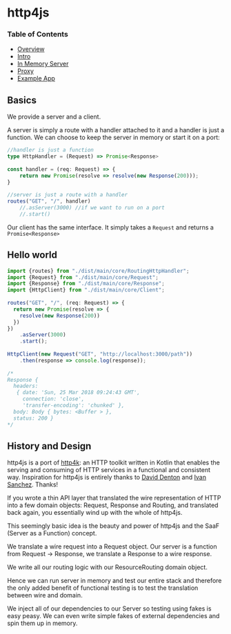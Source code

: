 # http4js

### Table of Contents

- [Overview](/http4js)
- [Intro](/http4js/Intro)
- [In Memory Server](/http4js/In-memory)
- [Proxy](/http4js/Proxy)
- [Example App](https://github.com/TomShacham/http4js-eg)

## Basics

We provide a server and a client.

A server is simply a route with a handler attached to it and a handler is just a function.
We can choose to keep the server in memory or start it on a port:

```typescript
//handler is just a function
type HttpHandler = (Request) => Promise<Response> 
 
const handler = (req: Request) => {
    return new Promise(resolve => resolve(new Response(200)));
}
 
//server is just a route with a handler
routes("GET", "/", handler)
    //.asServer(3000) //if we want to run on a port
    //.start()
```

Our client has the same interface. It simply takes a `Request` and returns a `Promise<Response>`

## Hello world

```typescript
import {routes} from "./dist/main/core/RoutingHttpHandler";
import {Request} from "./dist/main/core/Request";
import {Response} from "./dist/main/core/Response";
import {HttpClient} from "./dist/main/core/Client";
 
routes("GET", "/", (req: Request) => {
  return new Promise(resolve => {
    resolve(new Response(200))
  })
})
    .asServer(3000)
    .start();
 
HttpClient(new Request("GET", "http://localhost:3000/path"))
    .then(response => console.log(response));
     
/*
Response {
  headers: 
   { date: 'Sun, 25 Mar 2018 09:24:43 GMT',
     connection: 'close',
     'transfer-encoding': 'chunked' },
  body: Body { bytes: <Buffer > },
  status: 200 }
*/

```

## History and Design

http4js is a port of [http4k](https://github.com/http4k/http4k): an HTTP toolkit written in Kotlin that enables the serving and consuming of HTTP services in a functional and consistent way. Inspiration for http4js is entirely thanks to [David Denton](https://github.com/daviddenton) and [Ivan Sanchez](https://github.com/s4nchez). Thanks! 

If you wrote a thin API layer that translated the wire representation of HTTP into a few domain objects: Request, Response and Routing, and translated back again, you essentially wind up with the whole of http4js.

This seemingly basic idea is the beauty and power of http4js and the SaaF (Server as a Function) concept.

We translate a wire request into a Request object. Our server is a function from Request -> Response, we translate a Response to a wire response. 

We write all our routing logic with our ResourceRouting domain object. 

Hence we can run server in memory and test our entire stack and therefore the only added benefit of functional testing is to test the translation between wire and domain.
 
We inject all of our dependencies to our Server so testing using fakes is easy peasy. We can even write simple fakes of external dependencies and spin them up in memory. 
